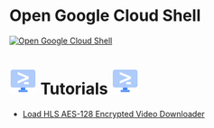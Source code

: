 [comment]: # (https://cloud.google.com/shell/docs/cloud-shell-tutorials/tutorials)

# Open Google Cloud Shell
[![Open Google Cloud Shell](https://gstatic.com/cloudssh/images/open-btn.png)](https://shell.cloud.google.com/?show=terminal)

# [![HLS AES-128 Encrypted](./assets/images/cloud_shell_blue.svg)](#) Tutorials [![HLS AES-128 Encrypted](./assets/images/cloud_shell_blue.svg)](#)
- [Load HLS AES-128 Encrypted Video Downloader](https://ssh.cloud.google.com/cloudshell/open?cloudshell_git_repo=https://github.com/danielemaddaluno/hls-aes-128-encrypted.git&cloudshell_tutorial=hls-aes-128-encrypted-downloader.md&shellonly=true)
